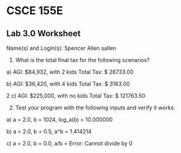 
# CSCE 155E
## Lab 3.0 Worksheet

Name(s) and Login(s):
Spencer Allen   sallen


1. What is the total final tax for the following scenarios?

  a) AGI: $84,932, with 2 kids
Total Tax:    $  28733.00

  b) AGI: $36,420, with 4 kids
Total Tax:    $   3163.00

2  c) AGI: $225,000, with no kids
Total Tax:    $ 121763.50

2. Test your program with the following inputs and verify it works.

  a) a = 2.0, b = 1024, log_a(b) =
  10.000000

  b) a = 2.0, b = 0.5, a^b =
  1.414214

  c) a = 2.0, b = 0.0, a/b =
  Error: Cannot divide by 0

